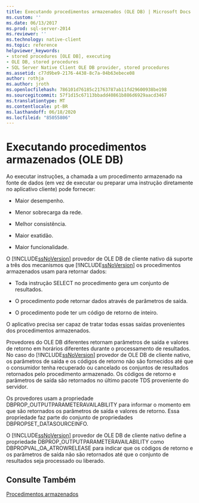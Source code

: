 ```yaml
---
title: Executando procedimentos armazenados (OLE DB) | Microsoft Docs
ms.custom: ''
ms.date: 06/13/2017
ms.prod: sql-server-2014
ms.reviewer: ''
ms.technology: native-client
ms.topic: reference
helpviewer_keywords:
- stored procedures [OLE DB], executing
- OLE DB, stored procedures
- SQL Server Native Client OLE DB provider, stored procedures
ms.assetid: c77d9be9-2176-4438-8c7a-04b63ebece08
author: rothja
ms.author: jroth
ms.openlocfilehash: 786101d76185c21763787ab11fd29600938be198
ms.sourcegitcommit: 57f1d15c67113bbadd40861b886d6929aacd3467
ms.translationtype: MT
ms.contentlocale: pt-BR
ms.lasthandoff: 06/18/2020
ms.locfileid: "85055806"
---
```

# <a name="running-stored-procedures-ole-db"></a>Executando procedimentos armazenados (OLE DB)
  Ao executar instruções, a chamada a um procedimento armazenado na fonte de dados (em vez de executar ou preparar uma instrução diretamente no aplicativo cliente) pode fornecer:  
  
-   Maior desempenho.  
  
-   Menor sobrecarga da rede.  
  
-   Melhor consistência.  
  
-   Maior exatidão.  
  
-   Maior funcionalidade.  
  
 O [!INCLUDE[ssNoVersion](../../../includes/ssnoversion-md.md)] provedor de OLE DB de cliente nativo dá suporte a três dos mecanismos que [!INCLUDE[ssNoVersion](../../../includes/ssnoversion-md.md)] os procedimentos armazenados usam para retornar dados:  
  
-   Toda instrução SELECT no procedimento gera um conjunto de resultados.  
  
-   O procedimento pode retornar dados através de parâmetros de saída.  
  
-   O procedimento pode ter um código de retorno de inteiro.  
  
 O aplicativo precisa ser capaz de tratar todas essas saídas provenientes dos procedimentos armazenados.  
  
 Provedores do OLE DB diferentes retornam parâmetros de saída e valores de retorno em horários diferentes durante o processamento de resultados. No caso do [!INCLUDE[ssNoVersion](../../../includes/ssnoversion-md.md)] provedor de OLE DB de cliente nativo, os parâmetros de saída e os códigos de retorno não são fornecidos até que o consumidor tenha recuperado ou cancelado os conjuntos de resultados retornados pelo procedimento armazenado. Os códigos de retorno e parâmetros de saída são retornados no último pacote TDS proveniente do servidor.  
  
 Os provedores usam a propriedade DBPROP_OUTPUTPARAMETERAVAILABILITY para informar o momento em que são retornados os parâmetros de saída e valores de retorno. Essa propriedade faz parte do conjunto de propriedades DBPROPSET_DATASOURCEINFO.  
  
 O [!INCLUDE[ssNoVersion](../../../includes/ssnoversion-md.md)] provedor de OLE DB de cliente nativo define a propriedade DBPROP_OUTPUTPARAMETERAVAILABILITY como DBPROPVAL_OA_ATROWRELEASE para indicar que os códigos de retorno e os parâmetros de saída não são retornados até que o conjunto de resultados seja processado ou liberado.  
  
## <a name="see-also"></a>Consulte Também  
 [Procedimentos armazenados](stored-procedures.md)  
  
  
